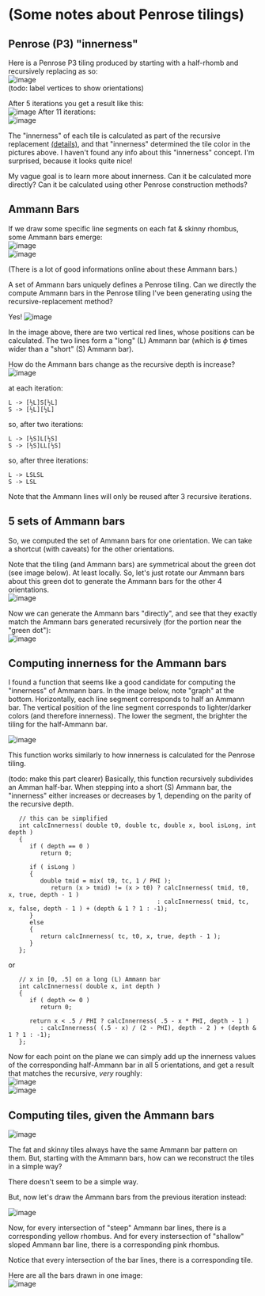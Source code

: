 # (Some notes about Penrose tilings)

## Penrose (P3) "innerness"

Here is a Penrose P3 tiling produced by starting with a half-rhomb and recursively replacing as so:  
![image](https://github.com/user-attachments/assets/f7794a42-37ce-494f-ad09-3bc5746a1d2c)  
(todo: label vertices to show orientations)

After 5 iterations you get a result like this:  
![image](https://github.com/user-attachments/assets/0ca63960-c793-47e1-904c-cb8d07f113bf)
After 11 iterations:  
![image](https://github.com/user-attachments/assets/fddba588-cf5b-4fb7-abbb-b844c72b0407)

The "innerness" of each tile is calculated as part of the recursive replacement [(details)](https://math.stackexchange.com/questions/4579309/penrose-tiling-nesting-number), and that "innerness" determined the tile color in the pictures above. I haven't found any info about this "innerness" concept. I'm surprised, because it looks quite nice!

My vague goal is to learn more about innerness. Can it be calculated more directly? Can it be calculated using other Penrose construction methods? 

## Ammann Bars

If we draw some specific line segments on each fat & skinny rhombus, some Ammann bars emerge:  
![image](https://github.com/user-attachments/assets/12adf422-081c-4e87-bdee-882f7512b9e1)  
![image](https://github.com/user-attachments/assets/d1fce4b0-8df7-4d46-a52c-c3793c29c362)  

(There is a lot of good informations online about these Ammann bars.)  

A set of Ammann bars uniquely defines a Penrose tiling. Can we directly the compute Ammann bars in the Penrose tiling I've been generating using the recursive-replacement method?

Yes!
![image](https://github.com/user-attachments/assets/a3f5c4c2-6257-45f7-a853-13940b06958b)  

In the image above, there are two vertical red lines, whose positions can be calculated. The two lines form a "long" (L) Ammann bar (which is $\phi$ times wider than a "short" (S) Ammann bar).

How do the Ammann bars change as the recursive depth is increase?  
![image](https://github.com/user-attachments/assets/b9ef8e69-447b-4c1e-8b37-69b9e5fb1353)  

at each iteration:  
```
L -> [½L]S[½L]  
S -> [½L][½L]  
```

so, after two iterations:  
```
L -> [½S]L[½S]  
S -> [½S]LL[½S]  
```

so, after three iterations:  
```
L -> LSLSL  
S -> LSL  
```

Note that the Ammann lines will only be reused after 3 recursive iterations.

## 5 sets of Ammann bars

So, we computed the set of Ammann bars for one orientation. We can take a shortcut (with caveats) for the other orientations.

Note that the tiling (and Ammann bars) are symmetrical about the green dot (see image below). At least locally. So, let's just rotate our Ammann bars about this green dot to generate the Ammann bars for the other 4 orientations.  
![image](https://github.com/user-attachments/assets/a2345744-5544-4f48-a4b0-d12af8d448a8)  

Now we can generate the Ammann bars "directly", and see that they exactly match the Ammann bars generated recursively (for the portion near the "green dot"):  
![image](https://github.com/user-attachments/assets/24c3eb26-c3a5-4194-b95b-ed09ffa6ca91)

## Computing innerness for the Ammann bars

I found a function that seems like a good candidate for computing the "innerness" of Ammann bars. In the image below, note "graph" at the bottom. Horizontally, each line segment corresponds to half an Ammann bar. The vertical position of the line segment corresponds to lighter/darker colors (and therefore innerness). The lower the segment, the brighter the tiling for the half-Ammann bar.

![image](https://github.com/user-attachments/assets/87fb97c7-f50f-4721-98cd-3af71700bcf8)

This function works similarly to how innerness is calculated for the Penrose tiling.

(todo: make this part clearer) 
Basically, this function recursively subdivides an Amman half-bar. When stepping into a short (S) Ammann bar, the "innerness" either increases or decreases by 1, depending on the parity of the recursive depth.
```
   // this can be simplified
   int calcInnerness( double t0, double tc, double x, bool isLong, int depth )
   {
      if ( depth == 0 )
         return 0;

      if ( isLong )
      {
         double tmid = mix( t0, tc, 1 / PHI );
            return (x > tmid) != (x > t0) ? calcInnerness( tmid, t0, x, true, depth - 1 )
                                          : calcInnerness( tmid, tc, x, false, depth - 1 ) + (depth & 1 ? 1 : -1);
      }
      else
      {
         return calcInnerness( tc, t0, x, true, depth - 1 );
      }
   };
```
or
```
   // x in [0, .5] on a long (L) Ammann bar
   int calcInnerness( double x, int depth )
   {
      if ( depth <= 0 )
         return 0;

      return x < .5 / PHI ? calcInnerness( .5 - x * PHI, depth - 1 )
         : calcInnerness( (.5 - x) / (2 - PHI), depth - 2 ) + (depth & 1 ? 1 : -1);
   };
```

Now for each point on the plane we can simply add up the innerness values of the corresponding half-Ammann bar in all 5 orientations, and get a result that matches the recursive, *very* roughly:  
![image](https://github.com/user-attachments/assets/76e4fbce-2577-46b8-af7c-5fe5c3372067)  
![image](https://github.com/user-attachments/assets/71d0ce75-4f87-4b7f-92d5-ede63f7153e4)  

## Computing tiles, given the Ammann bars

![image](https://github.com/user-attachments/assets/94b4fea8-d7f2-4fe8-ace4-c1a1d05b171b)

The fat and skinny tiles always have the same Ammann bar pattern on them. But, starting with the Ammann bars, how can we reconstruct the tiles in a simple way?  

There doesn't seem to be a simple way.

But, now let's draw the Ammann bars from the previous iteration instead:

![image](https://github.com/user-attachments/assets/2d91c7ed-2a5d-421e-931e-cad317e7112f)

Now, for every intersection of "steep" Ammann bar lines, there is a corresponding yellow rhombus. And for every instersection of "shallow" sloped Ammann bar line, there is a corresponding pink rhombus.

Notice that every intersection of the bar lines, there is a corresponding tile.

Here are all the bars drawn in one image:  
![image](https://github.com/user-attachments/assets/fad77cef-1a8b-4639-add7-a160b338aa69)  

